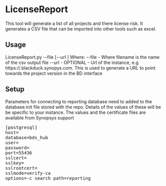# LicenseReport

This tool will generate a list of all projects and there license risk. It generates a CSV file that can be imported into other tools such as excel.

## Usage

LicenseReport.py --file <output file> \[--url <instance url>\]
Where:
    --file <filename> - Where filename is the name of the csv output file
    --url <url> - OPTIONAL - Url of the instance, e.g https://<company>.blackduck.synopys.com. This is used to generate a URL to point towards the project version in the BD interface
    
## Setup

Parameters for connecting to reporting database need to added to the database.init file stored with the repo.
Details of the values of these will be be specific to your instance. The values and the certificate files are available from Synopsys support

<pre>
[postgresql]
host=<hostname>
database=bds_hub
user=<database_user>
password=<database_password>
port=55436
sslcert=<cert file name>
sslkey=<cert key file name>
sslrootcert=<root cert file name>
sslmode=verify-ca
options=-c search_path=reporting
</pre>


